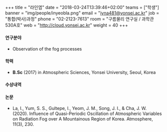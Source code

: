 +++
title = "라인엽"
date = "2018-03-24T13:39:46+02:00"
teams = ["학생"]
banner = "img/people/inyeobla.png"
email = "iyna481@yonsei.ac.kr"
job = "통합(박사)과정"
phone = "02-2123-7613"
room = "구름물리 연구실 / 과학관 530A호"
web = "http://cloud.yonsei.ac.kr"
weight = 40
+++

#### 연구분야
+ Observation of the fog processes

#### 학력
 + **B.Sc** (2017) in Atmospheric Sciences, Yonsei University, Seoul, Korea

#### 수상내역

#### 논문
+ La, I., Yum, S. S., Gultepe, I., Yeom, J. M., Song, J. I., & Cha, J. W. (2020). Influence of Quasi-Periodic Oscillation of Atmospheric Variables on Radiation Fog over A Mountainous Region of Korea. Atmosphere, 11(3), 230. 
